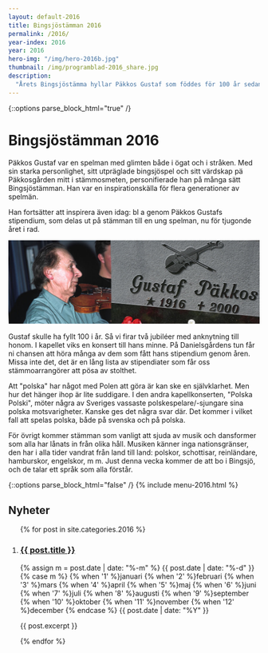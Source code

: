 ```yaml
---
layout: default-2016
title: Bingsjöstämman 2016
permalink: /2016/
year-index: 2016
year: 2016
hero-img: "/img/hero-2016b.jpg"
thumbnail: /img/programblad-2016_share.jpg
description:
  "Årets Bingsjöstämma hyllar Päkkos Gustaf som föddes för 100 år sedan, och som vanligt blir stämman till bredden fylld av musik och dans."
---
```



{::options parse_block_html="true" /}
<div class="glacier">

# Bingsjöstämman 2016

Päkkos Gustaf var en spelman med glimten både i ögat och i stråken. Med sin starka personlighet, sitt utpräglade bingsjöspel och sitt värdskap pä Päkkosgården mitt i stämmosmeten, personifierade han på många sätt Bingsjöstämman. Han var en inspirations­källa för flera generationer av spelmän.

Han fortsätter att inspirera även idag: bl a genom Päkkos Gustafs stipendium, som delas ut på stämman till en ung spelman, nu för tjugonde året i rad.

![](/img/page/gustaf.jpg)

Gustaf skulle ha fyllt 100 i år. Så vi firar två jubiléer med anknytning till honom. I kapellet viks en konsert till hans minne. På Danielsgårdens tun får ni chansen att höra många av dem som fått hans stipendium ge­nom åren. Missa inte det, det är en lång lista av stipendia­ter som får oss stämmoarrangörer att pösa av stolthet.

Att "polska" har något med Polen att göra är kan­ ske en självklarhet. Men hur det hänger ihop är lite suddigare. I den andra kapellkonserten, "Polska Pol­ski", möter några av Sveriges vassaste polskespelare/-sjungare sina polska motsvarigheter. Kanske ges det några svar där. Det kommer i vilket fall att spelas polska, både på svenska och på polska.

För övrigt kommer stämman som vanligt att sjuda av musik och dansformer som alla har lånats in från olika håll. Musiken känner inga nationsgränser, den har i alla tider vandrat från land till land: polskor, schottisar, reinländare, hamburskor, engelskor, m m. Just denna vecka kommer de att bo i Bingsjö, och de talar ett språk som alla förstår.

{::options parse_block_html="false" /}
{% include menu-2016.html %}

</div>



<div class="ocean">
<div class="ocean__inner">

<h2>Nyheter</h2>

<ol class="posts">

{% for post in site.categories.2016 %}

  <li class="post">
    <h3><a href="{{ post.url }}">{{ post.title }}</a></h3>
    <p class="meta">
      <time datetime="{{post.date | date: "%Y-%m-%d"}}">
        {% assign m = post.date | date: "%-m" %}
        {{ post.date | date: "%-d" }}
        {% case m %}
          {% when '1' %}januari
          {% when '2' %}februari
          {% when '3' %}mars
          {% when '4' %}april
          {% when '5' %}maj
          {% when '6' %}juni
          {% when '7' %}juli
          {% when '8' %}augusti
          {% when '9' %}september
          {% when '10' %}oktober
          {% when '11' %}november
          {% when '12' %}december
        {% endcase %}
        {{ post.date | date: "%Y" }}
      </time>
    </p>
    <div class="content">
      {{ post.excerpt }}
    </div>
  </li>

{% endfor %}

</ol>

</div>
</div>
